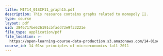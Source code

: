 ```yaml
---
title: MIT14_01SCF11_graph15.pdf
description: This resource contains graphs related to monopoly II.
type: course
layout: pdf
uid: 3846717be626191cbfadd73e9f33221e
file_type: application/pdf
file_location: >-
  https://open-learning-course-data-production.s3.amazonaws.com/14-01sc-principles-of-microeconomics-fall-2011/3846717be626191cbfadd73e9f33221e_MIT14_01SCF11_graph15.pdf
course_id: 14-01sc-principles-of-microeconomics-fall-2011
---
```

